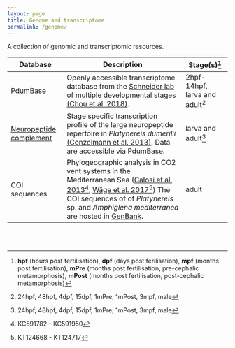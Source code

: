 ```yaml
---
layout: page
title: Genome and transcriptome
permalink: /genome/
---
```



A collection of genomic and transcriptomic resources.

| Database | Description | Stage(s)[^1] |   
| -------- | ----------- | ----------- |
| [PdumBase](http://140.109.48.81/platynereis) | Openly accessible transcriptome database from the [Schneider lab](http://140.109.49.7/lab.php?id=48) of multiple developmental stages [(Chou et al. 2018)](https://link.springer.com/article/10.1186/s12864-018-4987-0). | 2hpf-14hpf, larva and adult[^2] |
| [Neuropeptide complement](http://pdumbase.gdcb.iastate.edu) | Stage specific transcription profile of the large neuropeptide repertoire in *Platynereis dumerilii* [(Conzelmann et al. 2013)](https://bmcgenomics.biomedcentral.com/articles/10.1186/1471-2164-14-906). Data are accessible via PdumBase. | larva and adult[^2] |
| COI sequences | Phylogeographic analysis in CO2 vent systems in the Mediterranean Sea ([Calosi et al. 2013](https://www.ncbi.nlm.nih.gov/pmc/articles/PMC3758176/)[^3], [Wäge et al. 2017](https://link.springer.com/article/10.1007/s00227-017-3222-x)[^4]) The COI sequences of of *Platynereis* sp. and *Amphiglena mediterranea* are hosted in [GenBank](https://www.ncbi.nlm.nih.gov/genbank/). | adult |

<br>
<br>


[^1]: **hpf** (hours post fertilisation), **dpf** (days post ferilisation), **mpf** (months post fertilisation), **mPre** (months post fertilisation, pre-cephalic metamorphosis), **mPost** (months post fertilisation, post-cephalic metamorphosis)

[^2]: 24hpf, 48hpf, 4dpf, 15dpf, 1mPre, 1mPost, 3mpf, male

[^3]: KC591782 - KC591950

[^4]: KT124668 - KT124717